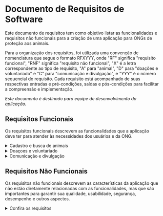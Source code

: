 # Documento de Requisitos de Software

Este documento de requisitos tem como objetivo listar as funcionalidades e requisitos não funcionais para a criação de uma aplicação para ONGs de proteção aos animais. 

Para a organização dos requisitos, foi utilizada uma convenção de nomenclatura que segue o formato RFXYYY, onde "RF" significa "requisito funcional", "RNF" significa "requisito não funcional", "X" é a letra correspondente ao tipo de requisito, "A" para "animal", "D" para "doações e voluntariado" e "C" para "comunicação e divulgação", e "YYY" é o número sequencial do requisito. Cada requisito está acompanhado de suas respectivas entradas e pré-condições, saídas e pós-condições para facilitar a compreensão e implementação. 

*Este documento é destinado para equipe de desenvolvimento da aplicação.*

## Requisitos Funcionais

Os requisitos funcionais descrevem as funcionalidades que a aplicação deve ter para atender às necessidades dos usuários e da ONG.

<details>  
  <summary>Cadastro e busca de animais </summary>

| |[RFA001 - Cadastro de animais] |
| - | - | 
| Descrição| A aplicação deve permitir que a ONG cadastre os animais que ela está ajudando, incluindo informações como nome, idade, sexo, raça, fotos, histórico médico e outras informações relevantes.| 
| Entradas| Nome, idade, sexo, raça, fotos, histórico médico e outras informações relevantes. |
| Pré-condições| A ONG deve estar logada na aplicação |
| Saída| Confirmação do cadastro do animal na base de dados da ONG | 


| |[RFA002 - Busca de animais] |
| - | - | 
| Descrição| A aplicação deve permitir que os usuários possam buscar animais por diferentes critérios, como localização, raça, idade, sexo, entre outros.| 
| Entradas| Critérios de busca, como localização, raça, idade, sexo, entre outros. |
| Pré-condições|  |
| Saída| Lista de animais correspondentes aos critérios de busca. | 

| |[RFA003 - Adoção de animais] |
| - | - | 
| Descrição| A aplicação deve permitir que os usuários possam se candidatar a adotar um animal e que a ONG possa gerenciar essas solicitações.| 
| Entradas| Dados do usuário e do animal desejado. |
| Pré-condições| A ONG deve ter aprovado o cadastro do animal. [RFA001] |
| Saída| Confirmação do interesse na adoção e notificação à ONG. | 

| |[RFA004 - Mapa de animais] |
| - | - | 
| Descrição| A aplicação deve permitir que os usuários possam visualizar os animais em um mapa, mostrando a localização dos animais que precisam de ajuda.| 
| Entradas| Dados sobre o estado de saúde e bem-estar dos animais. |
| Pré-condições| A ONG deve estar logada na aplicação. |
| Saída| Atualização das informações na base de dados da ONG. | 

| |[RFA005 - Monitoramento de animais] |
| - | - | 
| Descrição| A aplicação deve permitir que a ONG possa monitorar o estado de saúde e bem-estar dos animais que estão sendo ajudados, para garantir que eles estejam recebendo a assistência adequada.| 
| Entradas| Dados sobre o estado de saúde e bem-estar dos animais. |
| Pré-condições| A ONG deve estar logada na aplicação. |
| Saída| Atualização das informações na base de dados da ONG. | 
  
</details>

<details>
<summary>Doaçoes e voluntariado  </summary>

| |[RFD001 - Doações online] |
| - | - | 
| Descrição| A aplicação deve permitir que as pessoas possam fazer doações online para ajudar a ONG e os animais que ela está ajudando.| 
| Entradas| Informações de doação, como valor e forma de pagamento. |
| Pré-condições|  |
| Saída| Confirmação da doação e recibo eletrônico. | 

| |[RFV002 - Voluntariado] |
| - | - | 
| Descrição| A aplicação deve permitir que as pessoas possam se candidatar a ser voluntários da ONG, oferecendo seus serviços e habilidades para ajudar os animais. |
| Entradas | Dados do usuário e informações sobre as habilidades e serviços oferecidos. |
| Pré-condições|  |
| Saída| Confirmação do interesse em ser voluntário e notificação à ONG. | 

</details>

<details>
<summary> Comunicação e divulgação </summary>


| |[RFC001 - Comunicação] |
| - | - | 
| Descrição| A aplicação deve permitir que a ONG possa se comunicar com os usuários, divulgando informações sobre os animais e as atividades da organização. |
| Entradas | Informações sobre animais e atividades da ONG. |
| Pré-condições| A ONG deve estar logada na aplicação. |
| Saída| Publicação das informações na aplicação. | 

| |[RFC002 - Compartilhamento nas redes sociais] |
| - | - | 
| Descrição| A aplicação deve permitir que os usuários possam compartilhar informações sobre os animais nas redes sociais, como Facebook, Instagram e Twitter, para ajudar a divulgar os animais que precisam de ajuda. |
| Entradas | Informações sobre animais e atividades da ONG. |
| Pré-condições|  |
| Saída| Publicação das informações nas redes sociais selecionadas pelo usuário. | 

| |[RFC003 - Criação de grupos de apoio] |
| - | - | 
| Descrição| A aplicação deve permitir que os usuários possam criar grupos de apoio para ajudar a ONG na divulgação dos animais que precisam de ajuda, compartilhando informações e fotos nas redes sociais. |
| Entradas | Informações sobre animais e atividades da ONG. |
| Pré-condições |  |
| Saída| Criação de um grupo de apoio para ajudar na divulgação das informações. | 

| |[RFC004 - Histórico de adoções] |
| - | - | 
| Descrição| A aplicação deve permitir que os usuários possam criar grupos de apoio para ajudar a ONG na divulgação dos animais que precisam de ajuda, compartilhando informações e fotos nas redes sociais. |
| Entradas | Dados sobre as adoções realizadas pela ONG. |
| Pré-condições | A ONG deve estar logada na aplicação. |
| Saída| Acesso ao histórico de adoções realizadas pela ONG. | 

| |[RFC005 - Agenda de eventos] |
| - | - | 
| Descrição| A aplicação deve permitir que a ONG possa divulgar seus eventos, como feiras de adoção, campanhas de vacinação e outros eventos relacionados. |
| Entradas | Informações sobre eventos, como data, hora e descrição. |
| Pré-condições | A ONG deve estar logada na aplicação. |
| Saída| Publicação do evento na aplicação. | 

 </details>

## Requisitos Não Funcionais 

Os requisitos não funcionais descrevem as características da aplicação que não estão diretamente relacionadas com as funcionalidades, mas que são importantes para garantir sua qualidade, usabilidade, segurança, desempenho e outros aspectos.

<details>
  <summary> Confira os requisitos </summary>

| |[RNF001 - Acesso restrito a informações sensíveis] |
| - | - | 
| Descrição| A aplicação deve permitir que os usuários possam criar grupos de apoio para ajudar a ONG na divulgação dos animais que precisam de ajuda, compartilhando informações e fotos nas redes sociais. |
| Entradas |  |
| Pré-condições |  |
| Saída|  | 

| |[RNF002 - Feedback dos usuários] |
| - | - | 
| Descrição| A aplicação deve permitir que os usuários possam enviar feedback sobre a experiência de uso da aplicação, para que a ONG possa avaliar a efetividade da aplicação e fazer melhorias necessárias. |
| Entradas | Feedback sobre a experiência de uso da aplicação. |
| Pré-condições |  |
| Saída| Análise do feedback e possíveis melhorias na aplicação. | 

| |[RNF003 - Histórico de doações] |
| - | - | 
| Descrição|  |
| Entradas |  |
| Pré-condições |  |
| Saída|  | 

| |[RNF004 - Performance] |
| - | - | 
| Descrição| A aplicação deve ter uma boa performance, com carregamento rápido e fácil navegação.  |
| Entradas |  |
| Pré-condições |  |
| Saída|  | 

| |[RNF004 - Disponibilidade] |
| - | - | 
| Descrição| A aplicação deve estar disponível 24 horas por dia, 7 dias por semana. |
| Entradas |  |
| Pré-condições |  |
| Saída|  | 

| |[RNF005 - Usabilidade] |
| - | - | 
| Descrição| A aplicação deve ser fácil de usar, com uma interface intuitiva e amigável para os usuários. |
| Entradas |  |
| Pré-condições |  |
| Saída|  | 

| |[RNF006 - Multilinguismo] |
| - | - | 
| Descrição| A aplicação deve permitir a tradução para diferentes idiomas para alcançar um público mais amplo. |
| Entradas |  |
| Pré-condições |  |
| Saída|  | 

| |[RNF007 - Escalabilidade] |
| - | - | 
| Descrição| A aplicação deve ser escalável para lidar com um grande volume de usuários e informações. |
| Entradas |  |
| Pré-condições |  |
| Saída|  | 

| |[RNF008 - Compatibilidade] |
| - | - | 
| Descrição| A aplicação deve ser compatível com diferentes dispositivos e navegadores. |
| Entradas |  |
| Pré-condições |  |
| Saída|  | 


| |[RNF009 - Manutenção] |
| - | - | 
| Descrição| A plicação deve ser facilmente mantida e atualizada pela equipe responsável. |
| Entradas |  |
| Pré-condições |  |
| Saída|  | 
  
 </details>
